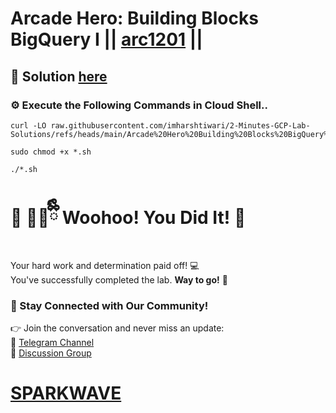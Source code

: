 # Arcade Hero: Building Blocks BigQuery I || [arc1201](https://www.cloudskillsboost.google/focuses/115687?parent=catalog) ||

## 🔑 Solution [here](https://www.youtube.com/@sparkwave.01)

### ⚙️ Execute the Following Commands in Cloud Shell..

```
curl -LO raw.githubusercontent.com/imharshtiwari/2-Minutes-GCP-Lab-Solutions/refs/heads/main/Arcade%20Hero%20Building%20Blocks%20BigQuery%20I/arc1201.sh

sudo chmod +x *.sh

./*.sh
```

# 🎉 🐻‍❄️ྀིྀི Woohoo! You Did It! 🎉  

Your hard work and determination paid off! 💻  
You've successfully completed the lab. **Way to go!** 🚀

### 💬 Stay Connected with Our Community!  
👉 Join the conversation and never miss an update:  
📢 [Telegram Channel](https://t.me/sparkwave.01)  
👥 [Discussion Group](https://t.me/sparkwave.01chats)  

# [SPARKWAVE](https://www.youtube.com/@sparkwave.01)
